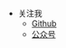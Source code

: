 - 关注我
  - [Github](https://github.com/CARLOSGP2021)
  - [公众号](https://gcore.jsdelivr.net/gh/gp868/myFigures/img/202205282027513.gif)
